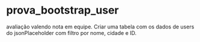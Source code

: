 # prova_bootstrap_user
avaliação valendo nota em equipe. Criar uma tabela com os dados de users do jsonPlaceholder com filtro por nome, cidade e ID. 
